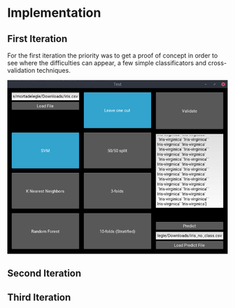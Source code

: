 Implementation
==============

First Iteration
---------------
For the first iteration the priority was to get a proof of concept in order to
see where the difficulties can appear, a few simple classificators and
cross-validation techniques.

![Button based first interface](images/interface5.png)

Second Iteration
----------------

Third Iteration
---------------
